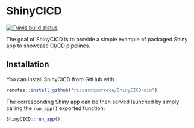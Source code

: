 
# ShinyCICD

<!-- badges: start -->
[![Travis build status](https://travis-ci.com/riccardoporreca/ShinyCICD-min.svg?branch=master)](https://travis-ci.com/riccardoporreca/ShinyCICD-min)
<!-- badges: end -->

The goal of ShinyCICD is to provide a simple example of packaged Shiny app to showcase CI/CD pipelines.

## Installation

You can install ShinyCICD from GitHub with

``` r
remotes::install_github("riccardoporreca/ShinyCICD-min")
```

The corresponding Shiny app can be then served launched by simply calling the `run_app()` exported function:

``` r
ShinyCICD::run_app()
```
